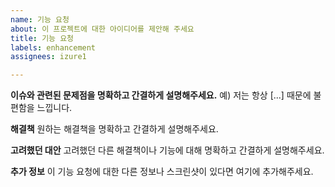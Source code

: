 ```yaml
---
name: 기능 요청
about: 이 프로젝트에 대한 아이디어를 제안해 주세요
title: 기능 요청
labels: enhancement
assignees: izure1

---
```


**이슈와 관련된 문제점을 명확하고 간결하게 설명해주세요.**
예) 저는 항상 [...] 때문에 불편함을 느낍니다.

**해결책**
원하는 해결책을 명확하고 간결하게 설명해주세요.

**고려했던 대안**
고려했던 다른 해결책이나 기능에 대해 명확하고 간결하게 설명해주세요.

**추가 정보**
이 기능 요청에 대한 다른 정보나 스크린샷이 있다면 여기에 추가해주세요.
